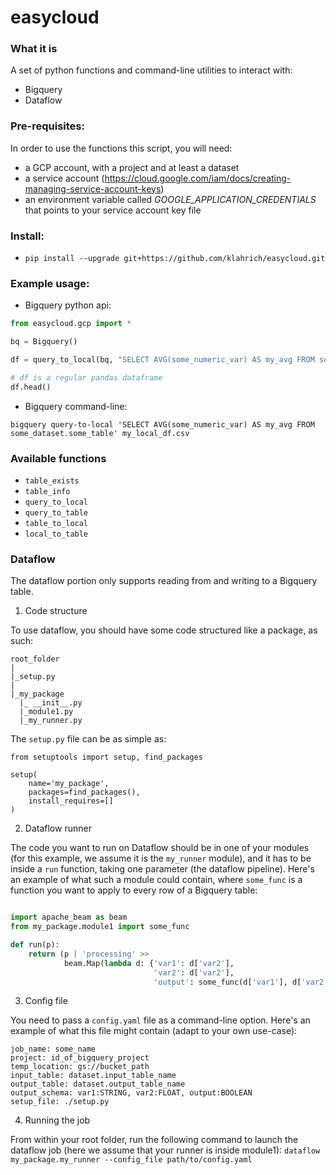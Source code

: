 # easycloud

### What it is

A set of python functions and command-line utilities to interact with:
- Bigquery
- Dataflow

### Pre-requisites:

In order to use the functions this script, you will need: 
- a GCP account, with a project and at least a dataset 
- a service account (https://cloud.google.com/iam/docs/creating-managing-service-account-keys)
- an environment variable called _GOOGLE_APPLICATION_CREDENTIALS_ that points to your service account key file

### Install:

- `pip install --upgrade git+https://github.com/klahrich/easycloud.git`

### Example usage:

- Bigquery python api:

```python
from easycloud.gcp import *

bq = Bigquery()

df = query_to_local(bq, "SELECT AVG(some_numeric_var) AS my_avg FROM some_dataset.some_table", "my_local_df.csv")

# df is a regular pandas dataframe
df.head()
```

- Bigquery command-line:

```
bigquery query-to-local 'SELECT AVG(some_numeric_var) AS my_avg FROM some_dataset.some_table' my_local_df.csv
```

### Available functions

- `table_exists`
- `table_info`
- `query_to_local`
- `query_to_table`
- `table_to_local`
- `local_to_table`

### Dataflow

The dataflow portion only supports reading from and writing to a Bigquery table.

1. Code structure

To use dataflow, you should have some code structured like a package, as such:

```
root_folder
|
|_setup.py
|
|_my_package
  |_ __init__.py
  |_module1.py
  |_my_runner.py
```

The `setup.py` file can be as simple as:
```
from setuptools import setup, find_packages

setup(
    name='my_package',
    packages=find_packages(),
    install_requires=[] 
)
```

2. Dataflow runner

The code you want to run on Dataflow should be in one of your modules (for this example, we assume it is the `my_runner` module), and it has to be inside a `run` function, taking one parameter (the dataflow pipeline). Here's an example of what such a module could contain, where `some_func` is a function you want to apply to every row of a Bigquery table:

```python

import apache_beam as beam
from my_package.module1 import some_func

def run(p):
    return (p | 'processing' >> 
            beam.Map(lambda d: {'var1': d['var2'],
                                'var2': d['var2'],                                
                                'output': some_func(d['var1'], d['var2'])})
```

3. Config file

You need to pass a `config.yaml` file as a command-line option. Here's an example of what this file might contain (adapt to your own use-case):

```
job_name: some_name
project: id_of_bigquery_project
temp_location: gs://bucket_path
input_table: dataset.input_table_name
output_table: dataset.output_table_name
output_schema: var1:STRING, var2:FLOAT, output:BOOLEAN
setup_file: ./setup.py
```

4. Running the job

From within your root folder, run the following command to launch the dataflow job (here we assume that your runner is inside module1):
`dataflow my_package.my_runner --config_file path/to/config.yaml`

